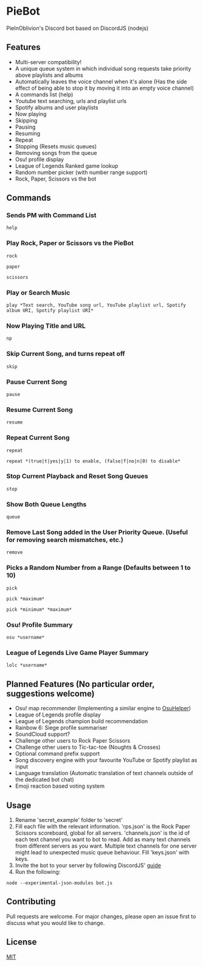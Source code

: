 # PieBot
PieInOblivion's Discord bot based on DiscordJS (nodejs)


## Features
- Multi-server compatibility!
- A unique queue system in which individual song requests take priority above playlists and albums
- Automatically leaves the voice channel when it's alone (Has the side effect of being able to stop it by moving it into an empty voice channel)
- A commands list (help)
- Youtube text searching, urls and playlist urls
- Spotify albums and user playlists
- Now playing
- Skipping
- Pausing
- Resuming
- Repeat
- Stopping (Resets music queues)
- Removing songs from the queue
- Osu! profile display
- League of Legends Ranked game lookup
- Random number picker (with number range support)
- Rock, Paper, Scissors vs the bot


## Commands
### Sends PM with Command List
```
help
```
### Play Rock, Paper or Scissors vs the PieBot
```
rock
```
```
paper
```
```
scissors
```
### Play or Search Music
```
play *Text search, YouTube song url, YouTube playlist url, Spotify album URI, Spotify playlist URI*
```
### Now Playing Title and URL
```
np
```
### Skip Current Song, and turns repeat off
```
skip
```
### Pause Current Song
```
pause
```
### Resume Current Song
```
resume
```
### Repeat Current Song
```
repeat
```
```
repeat *(true|t|yes|y|1) to enable, (false|f|no|n|0) to disable*
```
### Stop Current Playback and Reset Song Queues
```
stop
```
### Show Both Queue Lengths
```
queue
```
### Remove Last Song added in the User Priority Queue. (Useful for removing search mismatches, etc.)
```
remove
```
### Picks a Random Number from a Range (Defaults between 1 to 10)
```
pick
```
```
pick *maximum*
```
```
pick *minimum* *maximum*
```
### Osu! Profile Summary
```
osu *username*
```
### League of Legends Live Game Player Summary
```
lolc *username*
```


## Planned Features (No particular order, suggestions welcome)
- Osu! map recommender (Implementing a similar engine to [OsuHelper](https://github.com/Tyrrrz/OsuHelper))
- League of Legends profile display
- League of Legends champion build recommendation
- Rainbow 6: Siege profile summariser
- SoundCloud support?
- Challenge other users to Rock Paper Scissors
- Challenge other users to Tic-tac-toe (Noughts & Crosses)
- Optional command prefix support
- Song discovery engine with your favourite YouTube or Spotify playlist as input
- Language translation (Automatic translation of text channels outside of the dedicated bot chat)
- Emoji reaction based voting system


## Usage
1. Rename 'secret_example' folder to 'secret'
2. Fill each file with the relevant information. 'rps.json' is the Rock Paper Scissors scoreboard, global for all servers. 'channels.json' is the id of each text channel you want to bot to read. Add as many text channels from different servers as you want. Multiple text channels for one server might lead to unexpected music queue behaviour. Fill 'keys.json' with keys.
3. Invite the bot to your server by following DiscordJS' [guide](https://discordjs.guide/preparations/adding-your-bot-to-servers.html#bot-invite-links)
4. Run the following:
```
node --experimental-json-modules bot.js
```


## Contributing
Pull requests are welcome. For major changes, please open an issue first to discuss what you would like to change.


## License
[MIT](https://choosealicense.com/licenses/mit/)
